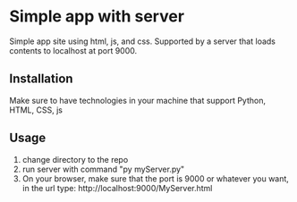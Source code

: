 # Simple app with server
Simple app site using html, js, and css. Supported by a server that loads contents to localhost at port 9000.

## Installation
Make sure to have technologies in your machine that support Python, HTML, CSS, js

## Usage
1. change directory to the repo
2. run server with command "py myServer.py"
3. On your browser, make sure that the port is 9000 or whatever you want, in the url type: http://localhost:9000/MyServer.html
